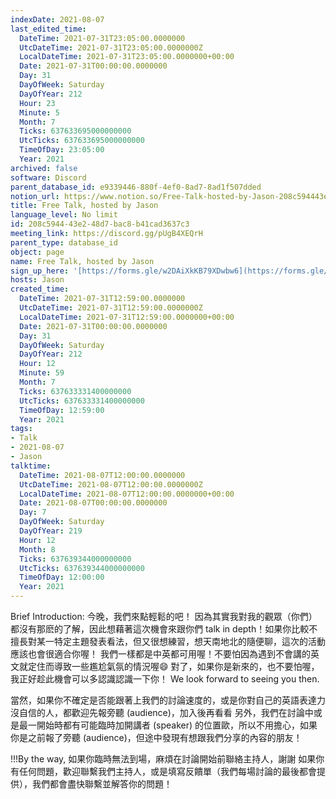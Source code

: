 ```yaml
---
indexDate: 2021-08-07
last_edited_time:
  DateTime: 2021-07-31T23:05:00.0000000
  UtcDateTime: 2021-07-31T23:05:00.0000000Z
  LocalDateTime: 2021-07-31T23:05:00.0000000+00:00
  Date: 2021-07-31T00:00:00.0000000
  Day: 31
  DayOfWeek: Saturday
  DayOfYear: 212
  Hour: 23
  Minute: 5
  Month: 7
  Ticks: 637633695000000000
  UtcTicks: 637633695000000000
  TimeOfDay: 23:05:00
  Year: 2021
archived: false
software: Discord
parent_database_id: e9339446-880f-4ef0-8ad7-8ad1f507dded
notion_url: https://www.notion.so/Free-Talk-hosted-by-Jason-208c594443e248d7bac8b41cad3637c3
title: Free Talk, hosted by Jason
language_level: No limit
id: 208c5944-43e2-48d7-bac8-b41cad3637c3
meeting_link: https://discord.gg/pUgB4XEQrH
parent_type: database_id
object: page
name: Free Talk, hosted by Jason
sign_up_here: '[https://forms.gle/w2DAiXkKB79XDwbw6](https://forms.gle/w2DAiXkKB79XDwbw6)'
hosts: Jason
created_time:
  DateTime: 2021-07-31T12:59:00.0000000
  UtcDateTime: 2021-07-31T12:59:00.0000000Z
  LocalDateTime: 2021-07-31T12:59:00.0000000+00:00
  Date: 2021-07-31T00:00:00.0000000
  Day: 31
  DayOfWeek: Saturday
  DayOfYear: 212
  Hour: 12
  Minute: 59
  Month: 7
  Ticks: 637633331400000000
  UtcTicks: 637633331400000000
  TimeOfDay: 12:59:00
  Year: 2021
tags:
- Talk
- 2021-08-07
- Jason
talktime:
  DateTime: 2021-08-07T12:00:00.0000000
  UtcDateTime: 2021-08-07T12:00:00.0000000Z
  LocalDateTime: 2021-08-07T12:00:00.0000000+00:00
  Date: 2021-08-07T00:00:00.0000000
  Day: 7
  DayOfWeek: Saturday
  DayOfYear: 219
  Hour: 12
  Month: 8
  Ticks: 637639344000000000
  UtcTicks: 637639344000000000
  TimeOfDay: 12:00:00
  Year: 2021
---
```






Brief Introduction: 今晚，我們來點輕鬆的吧！
因為其實我對我的觀眾（你們）都沒有那麽的了解，因此想藉著這次機會來跟你們 talk in depth！如果你比較不擅長對某一特定主題發表看法，但又很想練習，想天南地北的隨便聊，這次的活動應該也會很適合你喔！
我們一樣都是中英都可用喔！不要怕因為遇到不會講的英文就定住而導致一些尷尬氣氛的情況喔😄
對了，如果你是新來的，也不要怕喔，我正好趁此機會可以多認識認識一下你！
We look forward to seeing you then.

當然，如果你不確定是否能跟著上我們的討論速度的，或是你對自己的英語表達力沒自信的人，都歡迎先報旁聽 (audience)，加入後再看看
另外，我們在討論中或是最一開始時都有可能臨時加開講者 (speaker) 的位置歐，所以不用擔心，如果你是之前報了旁聽 (audience)，但途中發現有想跟我們分享的內容的朋友！

!!!By the way, 如果你臨時無法到場，麻煩在討論開始前聯絡主持人，謝謝
如果你有任何問題，歡迎聯繫我們主持人，或是填寫反饋單（我們每場討論的最後都會提供），我們都會盡快聯繫並解答你的問題！




